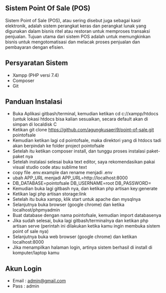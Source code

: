 ## Sistem Point Of Sale (POS)

Sistem Point of Sale (POS), atau sering disebut juga sebagai kasir elektronik, adalah sistem perangkat keras dan perangkat lunak yang digunakan dalam bisnis ritel atau restoran untuk memproses transaksi penjualan. Tujuan utama dari sistem POS adalah untuk memungkinkan bisnis untuk mengotomatisasi dan melacak proses penjualan dan pembayaran dengan efisien.

## Persyaratan Sistem

-   Xampp (PHP versi 7.4)
-   Composer
-   Git

## Panduan Instalasi

-   Buka Aplikasi gitbash/terminal, kemudian ketikan cd c://xampp/htdocs (untuk lokasi htdocs bisa kalian sesuaikan, secara default akan di simpan di localdisk C
-   Ketikan git clone https://github.com/agungkusaeri9/point-of-sale.git pointofsale
-   Kemudian ketikan lagi cd pointofsale, maka direktori yang di htdocs tadi akan berpindah ke folder project pointofsale
-   Setelah itu ketikan composer install, dan tunggu proses instalasi paket-paket nya
-   Setelah instalasi selesai buka text editor, saya rekomendasikan pakai visual studio code atau sublime text
-   copy file .env.example dan rename menjadi .env
-   ubah APP_URL menjadi APP_URL=http://localhost:8000
-   DB_DATABASE=pointofsale
    DB_USERNAME=root
    DB_PASSWORD=
-   Kemudian buka lagi gitbash nya, dan ketikan php artisan key:generate
-   Ketikan lagi php artisan storage:link
-   Setelah itu buka xampp, klik start untuk apache dan mysqlnya
-   Selanjutnya buka browser (google chrome) dan ketika localhost/phpmyadmin
-   Buat database dengan nama pointofsale, kemudian import databasenya
-   Jika sudah selesai, buka lagi gitbash/terminalnya dan ketikan php artisan serve (perintah ini dilakukan ketika kamu ingin membuka sistem point of sale nya)
-   Selanjutnya buka web browser (google chrome) dan ketikan localhost:8000
-   Jika menampilkan halaman login, artinya sistem berhasil di install di komputer/laptop kamu

## Akun Login

-   Email : admin@gmail.com
-   Pass : admin
